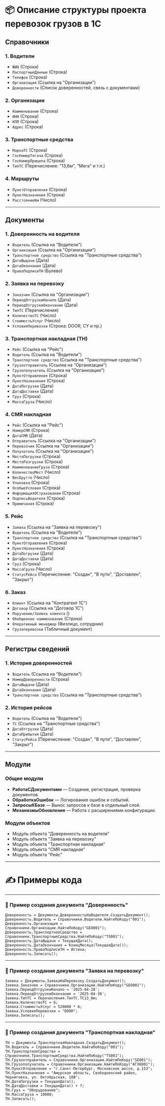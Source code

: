 # 📦 Описание структуры проекта перевозок грузов в 1С

## Справочники

### 1. Водители
- `ФИО` (Строка)
- `ПаспортныеДанные` (Строка)
- `Телефон` (Строка)
- `Организация` (Ссылка на "Организации")
- `Доверенности` (Список доверенностей, связь с документами)

### 2. Организации
- `Наименование` (Строка)
- `ИНН` (Строка)
- `КПП` (Строка)
- `Адрес` (Строка)

### 3. Транспортные средства
- `МаркаТС` (Строка)
- `ГосНомерТягача` (Строка)
- `ГосНомерПрицепа` (Строка)
- `ТипТС` (Перечисление: "13,6м", "Мега" и т.п.)

### 4. Маршруты
- `ПунктОтправления` (Строка)
- `ПунктНазначения` (Строка)
- `РасстояниеКм` (Число)

---

## Документы

### 1. Доверенность на водителя
- `Водитель` (Ссылка на "Водители")
- `Организация` (Ссылка на "Организации")
- `Транспортное средство` (Ссылка на "Транспортные средства")
- `ДатаВыдачи` (Дата)
- `ДатаОкончания` (Дата)
- `ПравоПодписиТН` (Булево)

### 2. Заявка на перевозку
- `Заказчик` (Ссылка на "Организации")
- `ПериодОтгрузкиНачало` (Дата)
- `ПериодОтгрузкиОкончание` (Дата)
- `ТипТС` (Перечисление)
- `КоличествоТС` (Число)
- `СтоимостьУслуг` (Число)
- `УсловияПеревозки` (Строка: DOOR, CY и пр.)

### 3. Транспортная накладная (ТН)
- `Рейс` (Ссылка на "Рейс")
- `Водитель` (Ссылка на "Водители")
- `Транспортное средство` (Ссылка на "Транспортные средства")
- `Грузоотправитель` (Ссылка на "Организации")
- `Грузополучатель` (Ссылка на "Организации")
- `ПунктОтправления` (Строка)
- `ПунктНазначения` (Строка)
- `ДатаПогрузки` (Дата)
- `ДатаДоставки` (Дата)
- `Груз` (Строка)
- `МассаГруза` (Число)

### 4. CMR накладная
- `Рейс` (Ссылка на "Рейс")
- `НомерCMR` (Строка)
- `ДатаCMR` (Дата)
- `Отправитель` (Ссылка на "Организации")
- `Перевозчик` (Ссылка на "Организации")
- `Получатель` (Ссылка на "Организации")
- `МестоПогрузки` (Строка)
- `МестоРазгрузки` (Строка)
- `НаименованиеГруза` (Строка)
- `КоличествоМест` (Число)
- `ВесБрутто` (Число)
- `Упаковка` (Строка)
- `ОсобыеУсловия` (Строка)
- `ИнформацияОСтраховании` (Строка)
- `ПодписьВодителя` (Строка)
- `Примечания` (Строка)

### 5. Рейс 
- `Заявка` (Ссылка на "Заявка на перевозку")
- `Водитель` (Ссылка на "Водители")
- `Транспортное средство` (Ссылка на "Транспортные средства")
- `ПунктОтправления` (Строка)
- `ПунктНазначения` (Строка)
- `ДатаПогрузки` (Дата)
- `ДатаДоставки` (Дата)
- `Груз` (Строка)
- `МассаГруза` (Число)
- `СтатусРейса` (Перечисление: "Создан", "В пути", "Доставлен", "Закрыт")

### 6. Заказ 
- `Клиент` (Ссылка на "Контрагент 1С")
- `Договор` (Ссылка на "Договор 1С")
- `Поручение/Заявка клиента` ()
- `Обобщенное наименование` (Строка)
- `Оперативный менеджер` (Физлицо, сотрудник)
- `Грузоперевозки` (Табличный документ)

---

## Регистры сведений

### 1. История доверенностей
- `Водитель` (Ссылка на "Водители")
- `НомерДоверенности` (Строка)
- `ДатаВыдачи` (Дата)
- `ДатаОкончания` (Дата)
- `Транспортное средство` (Ссылка на "Транспортные средства")

### 2. История рейсов
- `Водитель` (Ссылка на "Водители")
- `ТС` (Ссылка на "Транспортные средства")
- `ДатаОтгрузки` (Дата)
- `ДатаПрибытия` (Дата)
- `СтатусРейса` (Перечисление: "Создан", "В пути", "Доставлен", "Закрыт")

---

## Модули

### Общие модули
- **РаботаСДокументами** — Создание, регистрация, проверка документов.
- **ОбработкаОшибок** — Логирование ошибок и событий.
- **ЗапросыКБазе** — Вынос запросов к базе в отдельный слой.
- **МеханизмыОбновления** — Работа с расширениями конфигурации.

### Модули объектов
- Модуль объекта "Доверенность на водителя"
- Модуль объекта "Заявка на перевозку"
- Модуль объекта "Транспортная накладная"
- Модуль объекта "CMR накладная"
- Модуль объекта "Рейс"
---

# ✍ Примеры кода

---

### 📄 Пример создания документа "Доверенность"

```1C
Доверенность = Документы.ДоверенностьНаВодителя.СоздатьДокумент();
Доверенность.Водитель = Справочники.Водители.НайтиПоКоду("001");
Доверенность.Организация = Справочники.Организации.НайтиПоКоду("GEO001");
Доверенность.ТранспортноеСредство = Справочники.ТранспортныеСредства.НайтиПоКоду("TS001");
Доверенность.ДатаВыдачи = ТекущаяДата();
Доверенность.ДатаОкончания = КонецМесяца(ТекущаяДата());
Доверенность.ПравоПодписиТН = Истина;
Доверенность.Записать();
```

---

### 📄 Пример создания документа "Заявка на перевозку"

```1C
Заявка = Документы.ЗаявкаНаПеревозку.СоздатьДокумент();
Заявка.Заказчик = Справочники.Организации.НайтиПоКоду("GEO001");
Заявка.ПериодОтгрузкиНачало = '2025-04-28';
Заявка.ПериодОтгрузкиОкончание = '2025-04-30';
Заявка.ТипТС = Перечисления.ТипТС.ТС13_6м;
Заявка.КоличествоТС = 6;
Заявка.СтоимостьУслуг = 520000 * 6;
Заявка.УсловияПеревозки = "DOOR";
Заявка.Записать();
```

---

### 📄 Пример создания документа "Транспортная накладная"

```1C
ТН = Документы.ТранспортнаяНакладная.СоздатьДокумент();
ТН.Водитель = Справочники.Водители.НайтиПоКоду("001");
ТН.ТранспортноеСредство = Справочники.ТранспортныеСредства.НайтиПоКоду("TS001");
ТН.Грузоотправитель = Справочники.Организации.НайтиПоКоду("SE001");
ТН.Грузополучатель = Справочники.Организации.НайтиПоКоду("АГХК001");
ТН.ПунктОтправления = "г.Санкт-Петербург, Московское шоссе, д.153";
ТН.ПунктНазначения = "Амурская область, Свободненский район, Черниговка, ул. Октябрьская, 18В";
ТН.ДатаПогрузки = ТекущаяДата();
ТН.ДатаДоставки = ТекущаяДата() + 7;
ТН.Груз = "Оборудование";
ТН.МассаГруза = 10000;
ТН.Записать();
```
